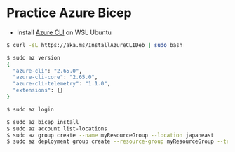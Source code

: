 # Practice Azure Bicep

- Install [Azure CLI](https://learn.microsoft.com/ja-jp/cli/azure/install-azure-cli-linux?pivots=apt) on WSL Ubuntu

```bash
$ curl -sL https://aka.ms/InstallAzureCLIDeb | sudo bash

$ sudo az version
{
  "azure-cli": "2.65.0",
  "azure-cli-core": "2.65.0",
  "azure-cli-telemetry": "1.1.0",
  "extensions": {}
}

$ sudo az login

$ sudo az bicep install
$ sudo az account list-locations
$ sudo az group create --name myResourceGroup --location japaneast
$ sudo az deployment group create --resource-group myResourceGroup --template-file main.bicep
```
